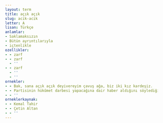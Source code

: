 ```yaml
---
layout: term
title: açık açık
slug: acik-acik
letter: A
lisan: Türkçe
anlamlar:
- Saklamaksızın
- Bütün ayrıntılarıyla
- içtenlikle
ozellikler:
- - zarf
- - zarf
  - ''
- - zarf
  - ''
  - ''
ornekler:
- - Bak, sana açık açık deyivereyim çavuş ağa, biz iki kız kardeşiz.
- - Partisinin hükûmet darbesi yapacağına dair haber aldığını söylediğini açık açık belirtmişti.
- - ''
orneklerkaynak:
- - Kemal Tahir
- - Çetin Altan
- - ''
---
```

